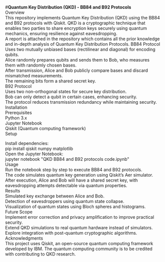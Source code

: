 #**Quantum Key Distribution (QKD) - BB84 and B92 Protocols**
<Br>
Overview
<Br>
This repository implements Quantum Key Distribution (QKD) using the BB84 and B92 protocols with Qiskit. QKD is a cryptographic technique that enables two parties to share encryption keys securely using quantum mechanics, ensuring resilience against eavesdropping.
<Br>
A report is attached in the repository which contains all the prior knowledge and in-depth analysis of Quantum Key Distribution Protocols.
BB84 Protocol
<Br>
Uses two mutually unbiased bases (rectilinear and diagonal) for encoding qubits.
<Br>
Alice randomly prepares qubits and sends them to Bob, who measures them with randomly chosen bases.
<Br>
After transmission, Alice and Bob publicly compare bases and discard mismatched measurements.
<Br>
The remaining bits form a shared secret key.
<Br>
B92 Protocol
<Br>
Uses two non-orthogonal states for secure key distribution.
<Br>
Bob can only detect a qubit in certain cases, enhancing security.
<Br>
The protocol reduces transmission redundancy while maintaining security.
<Br>
Installation
<Br>
Prerequisites
<Br>
Python 3.x
<Br>
Jupyter Notebook
<Br>
Qiskit (Quantum computing framework)
<Br>
Setup
<Br>

Install dependencies:
<Br>
pip install qiskit numpy matplotlib
<Br>
Open the Jupyter Notebook:
<Br>
jupyter notebook "QKD BB84 and B92 protocols code.ipynb"
<Br>
Usage
<Br>
Run the notebook step by step to execute BB84 and B92 protocols.
<Br>
The code simulates quantum key generation using Qiskit’s Aer simulator.
<Br>
After execution, Alice and Bob will have a shared secret key, with eavesdropping attempts detectable via quantum properties.
<Br>
Results
<Br>
Simulated key exchange between Alice and Bob.
<Br>
Detection of eavesdroppers using quantum state collapse.
<Br>
Visualization of quantum states using Bloch spheres and histograms.
<Br>
Future Scope
<Br>
Implement error correction and privacy amplification to improve practical security.
<Br>
Extend QKD simulations to real quantum hardware instead of simulators.
<Br>
Explore integration with post-quantum cryptographic algorithms.
<Br>
Acknowledgments
<Br>
This project uses Qiskit, an open-source quantum computing framework developed by IBM. The quantum computing community is to be credited with contributing to QKD research.
